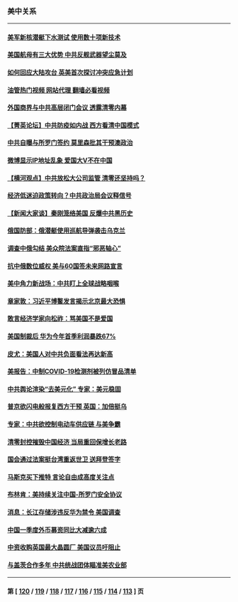 ### 美中关系
---
#### [美军新核潜艇下水测试  使用数十项新技术](../../pages/nf1412576/n13724976.md?05021245) 
#### [美国航母有三大优势 中共反舰武器望尘莫及](../../pages/nf1412576/n13710322.md?05021245) 
#### [如何回应大陆攻台 英美首次探讨冲突应急计划](../../pages/nf1412576/n13724432.md?05021245) 
#### [油管热门视频 网站代理 翻墙必看视频](http://209.222.30.114:81/youtube.html?05021245)
#### [外国商界与中共高层闭门会议 透露清零内幕](../../pages/nf1412576/n13724312.md?05021245) 
#### [【菁英论坛】中共防疫如内战 西方看清中国模式](../../pages/nf1412576/n13724211.md?05021245) 
#### [中共自曝与所罗门签约 莫里森批其干预澳政治](../../pages/nf1412576/n13724202.md?05021245) 
#### [微博显示IP地址乱象 爱国大V不在中国](../../pages/nf1412576/n13724291.md?05021245) 
#### [【横河观点】中共放松大公司监管 清零还坚持吗？](../../pages/nf1412576/n13723664.md?05021245) 
#### [经济低迷迫政策转向？中共政治局会议释信号](../../pages/nf1412576/n13723610.md?05021245) 
#### [【新闻大家谈】秦刚笼络美国 反爆中共黑历史](../../pages/nf1412576/n13722995.md?05021245) 
#### [俄国防部：俄潜艇使用巡航导弹袭击乌克兰](../../pages/nf1412576/n13723318.md?05021245) 
#### [调查中俄勾结 美众院法案直指“邪恶轴心”](../../pages/nf1412576/n13723270.md?05021245) 
#### [抗中俄数位威权 美与60国签未来网路宣言](../../pages/nf1412576/n13722999.md?05021245) 
#### [美中角力新战场：中共盯上全球战略咽喉](../../pages/nf1412576/n13722771.md?05021245) 
#### [章家敦：习近平博鳌发言揭示北京最大恐惧](../../pages/nf1412576/n13722777.md?05021245) 
#### [敢言经济学家向松祚：骂美国不是爱国](../../pages/nf1412576/n13722714.md?05021245) 
#### [美国制裁后 华为今年首季利润暴跌67%](../../pages/nf1412576/n13722751.md?05021245) 
#### [皮尤：美国人对中共负面看法再达新高](../../pages/nf1412576/n13722742.md?05021245) 
#### [美报告：中制COVID-19检测剂被列仿冒品清单](../../pages/nf1412576/n13722448.md?05021245) 
#### [中共舆论渲染“去美元化” 专家：美元稳固](../../pages/nf1412576/n13722637.md?05021245) 
#### [普京欲闪电般报复西方干预 英国：加倍挺乌](../../pages/nf1412576/n13722461.md?05021245) 
#### [专家：中共欲控制电动车供应链 与美争霸](../../pages/nf1412576/n13722161.md?05021245) 
#### [清零封控摧毁中国经济 当局重回保增长老路](../../pages/nf1412576/n13721951.md?05021245) 
#### [国会通过法案挺台湾重返世卫 送拜登签字](../../pages/nf1412576/n13722043.md?05021245) 
#### [马斯克买下推特 言论自由成高度关注点](../../pages/nf1412576/n13722017.md?05021245) 
#### [布林肯：美持续关注中国-所罗门安全协议](../../pages/nf1412576/n13721939.md?05021245) 
#### [消息：长江存储涉违反华为禁令 美国调查](../../pages/nf1412576/n13721928.md?05021245) 
#### [中国一季度外币募资同比大减逾六成](../../pages/nf1412576/n13721868.md?05021245) 
#### [中资收购英国最大晶圆厂 美国议员吁阻止](../../pages/nf1412576/n13721835.md?05021245) 
#### [与盖茨合作多年 中共统战团体瞄准美农业部](../../pages/nf1412576/n13721692.md?05021245) 

---
#### 第 [ [120](./120.md?05021245) / [119](./119.md?05021245) / [118](./118.md?05021245) / [117](./117.md?05021245) / [116](./116.md?05021245) / [115](./115.md?05021245) / [114](./114.md?05021245) / [113](./113.md?05021245) ] 页
